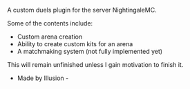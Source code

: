 A custom duels plugin for the server NightingaleMC.

Some of the contents include: 
- Custom arena creation
- Ability to create custom kits for an arena
- A matchmaking system (not fully implemented yet)

This will remain unfinished unless I gain motivation to finish it.

- Made by Illusion -
